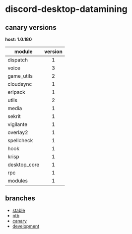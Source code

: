 # discord-desktop-datamining

## canary versions

**host: 1.0.180**

| module | version |
| ------ | :-----: |
| dispatch | 1 |
| voice | 3 |
| game_utils | 2 |
| cloudsync | 1 |
| erlpack | 1 |
| utils | 2 |
| media | 1 |
| sekrit | 1 |
| vigilante | 1 |
| overlay2 | 1 |
| spellcheck | 1 |
| hook | 1 |
| krisp | 1 |
| desktop_core | 1 |
| rpc | 1 |
| modules | 1 |

## branches

- [stable](https://github.com/OpenAsar/discord-desktop-datamining/tree/stable)
- [ptb](https://github.com/OpenAsar/discord-desktop-datamining/tree/ptb)
- [canary](https://github.com/OpenAsar/discord-desktop-datamining/tree/canary)
- [development](https://github.com/OpenAsar/discord-desktop-datamining/tree/development)